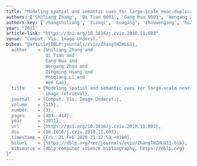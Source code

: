 ```yaml
---
title: "Modeling spatial and semantic cues for large-scale near-duplicated image retrieval"
authors: ['Shiliang Zhang', 'Qi Tian 0001', 'Gang Hua 0001', 'Wengang Zhou', 'Qingming Huang', 'Houqiang Li', 'Wen Gao 0001']
authors-key: ['zhangshiliang', 'tianqi', 'huagang', 'zhouwengang', 'huangqingming', 'lihouqiang', 'gaowen']
year: "2011"
article-link: "https://doi.org/10.1016/j.cviu.2010.11.003"
venue: "Comput. Vis. Image Underst."
bibex: "@article{DBLP:journals/cviu/ZhangTHZHLG11,
  author    = {Shiliang Zhang and
               Qi Tian and
               Gang Hua and
               Wengang Zhou and
               Qingming Huang and
               Houqiang Li and
               Wen Gao},
  title     = {Modeling spatial and semantic cues for large-scale near-duplicated
               image retrieval},
  journal   = {Comput. Vis. Image Underst.},
  volume    = {115},
  number    = {3},
  pages     = {403--414},
  year      = {2011},
  url       = {https://doi.org/10.1016/j.cviu.2010.11.003},
  doi       = {10.1016/j.cviu.2010.11.003},
  timestamp = {Fri, 21 Feb 2020 21:17:53 +0100},
  biburl    = {https://dblp.org/rec/journals/cviu/ZhangTHZHLG11.bib},
  bibsource = {dblp computer science bibliography, https://dblp.org}
}"
---
```

